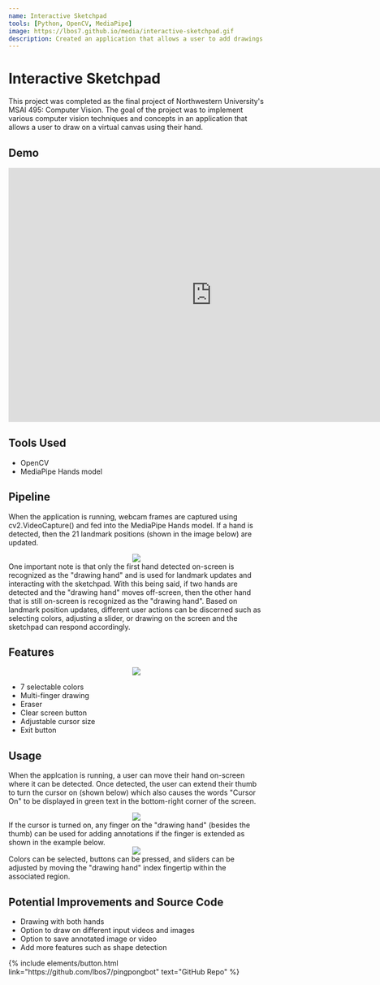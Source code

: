 ```yaml
---
name: Interactive Sketchpad
tools: [Python, OpenCV, MediaPipe]
image: https://lbos7.github.io/media/interactive-sketchpad.gif
description: Created an application that allows a user to add drawings and annotations to a virtual canvas using their hand
---
```


# Interactive Sketchpad
This project was completed as the final project of Northwestern University's MSAI 495: Computer Vision. The goal of the project was to implement various computer vision techniques and concepts in an application that allows a user to draw on a virtual canvas using their hand.
<br>

## Demo
<center><iframe width="800" height="500" src="https://www.youtube.com/embed/eManR3R7KWY" title="Interactive Sketchpad Demo" frameborder="0" allow="accelerometer; autoplay; clipboard-write; encrypted-media; gyroscope; picture-in-picture; web-share" referrerpolicy="strict-origin-when-cross-origin" allowfullscreen></iframe></center>


## Tools Used
- OpenCV
- MediaPipe Hands model

## Pipeline
When the application is running, webcam frames are captured using cv2.VideoCapture() and fed into the MediaPipe Hands model. If a hand is detected, then the 21 landmark positions (shown in the image below) are updated.
<center><img src="{{ site.url }}{{ site.baseurl }}/media/mediapipe.png"/></center>
One important note is that only the first hand detected on-screen is recognized as the "drawing hand" and is used for landmark updates and interacting with the sketchpad. With this being said, if two hands are detected and the "drawing hand" moves off-screen, then the other hand that is still on-screen is recognized as the "drawing hand". Based on landmark position updates, different user actions can be discerned such as selecting colors, adjusting a slider, or drawing on the screen and the sketchpad can respond accordingly.

## Features
<center><img src="{{ site.url }}{{ site.baseurl }}/media/interactive-sketchpad_window.png"/></center>

 - 7 selectable colors
 - Multi-finger drawing
 - Eraser
 - Clear screen button
 - Adjustable cursor size
 - Exit button

## Usage
When the applcation is running, a user can move their hand on-screen where it can be detected. Once detected, the user can extend their thumb to turn the cursor on (shown below) which also causes the words "Cursor On" to be displayed in green text in the bottom-right corner of the screen.
<center><img src="{{ site.url }}{{ site.baseurl }}/media/toggle.gif"/></center>
If the cursor is turned on, any finger on the "drawing hand" (besides the thumb) can be used for adding annotations if the finger is extended as shown in the example below.
<center><img src="{{ site.url }}{{ site.baseurl }}/media/multi_finger_draw.gif"/></center>
Colors can be selected, buttons can be pressed, and sliders can be adjusted by moving the "drawing hand" index fingertip within the associated region.

## Potential Improvements and Source Code

- Drawing with both hands
- Option to draw on different input videos and images
- Option to save annotated image or video
- Add more features such as shape detection
<p class="text-center">
{% include elements/button.html link="https://github.com/lbos7/pingpongbot" text="GitHub Repo" %}
</p>